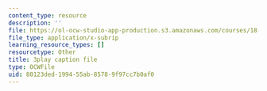 ```yaml
---
content_type: resource
description: ''
file: https://ol-ocw-studio-app-production.s3.amazonaws.com/courses/18-065-matrix-methods-in-data-analysis-signal-processing-and-machine-learning-spring-2018/80123ded199455ab85789f97cc7b0af0_Y4f7K9XF04k.srt
file_type: application/x-subrip
learning_resource_types: []
resourcetype: Other
title: 3play caption file
type: OCWFile
uid: 80123ded-1994-55ab-8578-9f97cc7b0af0
---
```

